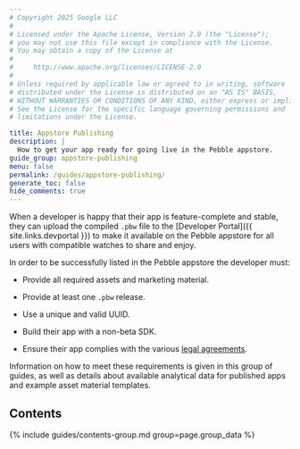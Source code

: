 ```yaml
---
# Copyright 2025 Google LLC
#
# Licensed under the Apache License, Version 2.0 (the "License");
# you may not use this file except in compliance with the License.
# You may obtain a copy of the License at
#
#     http://www.apache.org/licenses/LICENSE-2.0
#
# Unless required by applicable law or agreed to in writing, software
# distributed under the License is distributed on an "AS IS" BASIS,
# WITHOUT WARRANTIES OR CONDITIONS OF ANY KIND, either express or implied.
# See the License for the specific language governing permissions and
# limitations under the License.

title: Appstore Publishing
description: |
  How to get your app ready for going live in the Pebble appstore.
guide_group: appstore-publishing
menu: false
permalink: /guides/appstore-publishing/
generate_toc: false
hide_comments: true
---
```


When a developer is happy that their app is feature-complete and stable, they
can upload the compiled `.pbw` file to the
[Developer Portal]({{ site.links.devportal }}) to make it available on the
Pebble appstore for all users with compatible watches to share and enjoy.

In order to be successfully listed in the Pebble appstore the developer must:

* Provide all required assets and marketing material.

* Provide at least one `.pbw` release.

* Use a unique and valid UUID.

* Build their app with a non-beta SDK.

* Ensure their app complies with the various [legal agreements](/legal/).

Information on how to meet these requirements is given in this group of guides,
as well as details about available analytical data for published apps and
example asset material templates.


## Contents

{% include guides/contents-group.md group=page.group_data %}
